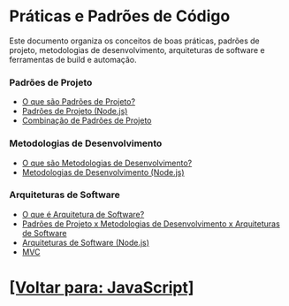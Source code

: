 # Práticas e Padrões de Código

Este documento organiza os conceitos de boas práticas, padrões de projeto, metodologias de desenvolvimento, arquiteturas de software e ferramentas de build e automação.

<!--
### Boas Práticas

- [Código Limpo]()
- [Modularização]()
- [Comentários e Documentação]()
-->

### Padrões de Projeto

- [O que são Padrões de Projeto?](./2-padroes-projeto/1-padroes-projeto.md)
- [Padrões de Projeto (Node.js)](./2-padroes-projeto/2-padroes-projeto-node-js.md)
- [Combinação de Padrões de Projeto](./2-padroes-projeto/3-combinacao-padroes-projeto.md)

### Metodologias de Desenvolvimento

- [O que são Metodologias de Desenvolvimento?](./3-metodologias-desenvolvimento/1-metodologias-desenvolvimento.md)
- [Metodologias de Desenvolvimento (Node.js)](./3-metodologias-desenvolvimento/2-metodologias-desenvolvimento-node-js.md)
<!--
- Test-Driven Development (TDD)
- Behavior-Driven Development (BDD)
-->

### Arquiteturas de Software

- [O que é Arquitetura de Software?](./4-arquiteturas-software/1-arquitetura-software.md)
- [Padrões de Projeto x Metodologias de Desenvolvimento x Arquiteturas de Software](./4-arquiteturas-software/2-padroes-projeto-x-metodologias-desenvolvimento-x-arquiteturas-software.md)
- [Arquiteturas de Software (Node.js)](./4-arquiteturas-software/3-arquiteturas-software-node-js.md)
- [MVC](./4-arquiteturas-software/4-mvc.md)

<!--
### Ferramentas de Build e Automação

- Webpack
- Babel
- ESLint
- Prettir
-->

# [[Voltar para: JavaScript]](../javascript.md)